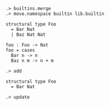```ucm
.> builtins.merge
.> move.namespace builtin lib.builtin
```

```unison
structural type Foo
  = Bar Nat
  | Baz Nat Nat

foo : Foo -> Nat
foo = cases
  Bar n -> n
  Baz n m -> n + m
```

```ucm
.> add
```

```unison
structural type Foo
  = Bar Nat
```

```ucm:error
.> update
```
